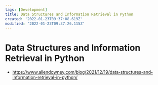 ```yaml
---
tags: [Development]
title: Data Structures and Information Retrieval in Python
created: '2022-01-23T09:37:08.619Z'
modified: '2022-01-23T09:37:26.115Z'
---
```


# Data Structures and Information Retrieval in Python

* https://www.allendowney.com/blog/2021/12/19/data-structures-and-information-retrieval-in-python/

